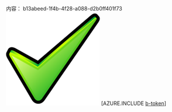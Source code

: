 内容： b13abeed-1f4b-4f28-a088-d2b0ff401f73![图像](b23e25e7-5c96-43cd-a644-d33c2fd6ebb2.png)
[AZURE.INCLUDE [b-token](4b1a0bbf-78f9-42b6-9ca1-6530c6c04f0c.md)]
